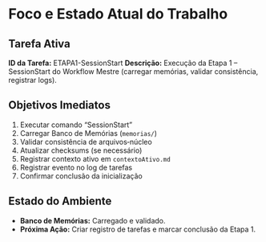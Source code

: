 # Foco e Estado Atual do Trabalho

## Tarefa Ativa
**ID da Tarefa:** ETAPA1-SessionStart
**Descrição:** Execução da Etapa 1 – SessionStart do Workflow Mestre (carregar memórias, validar consistência, registrar logs).

## Objetivos Imediatos
1. Executar comando “SessionStart”
2. Carregar Banco de Memórias (`memorias/`)
3. Validar consistência de arquivos‐núcleo
4. Atualizar checksums (se necessário)
5. Registrar contexto ativo em `contextoAtivo.md`
6. Registrar evento no log de tarefas
7. Confirmar conclusão da inicialização

## Estado do Ambiente
- **Banco de Memórias:** Carregado e validado.
- **Próxima Ação:** Criar registro de tarefas e marcar conclusão da Etapa 1.